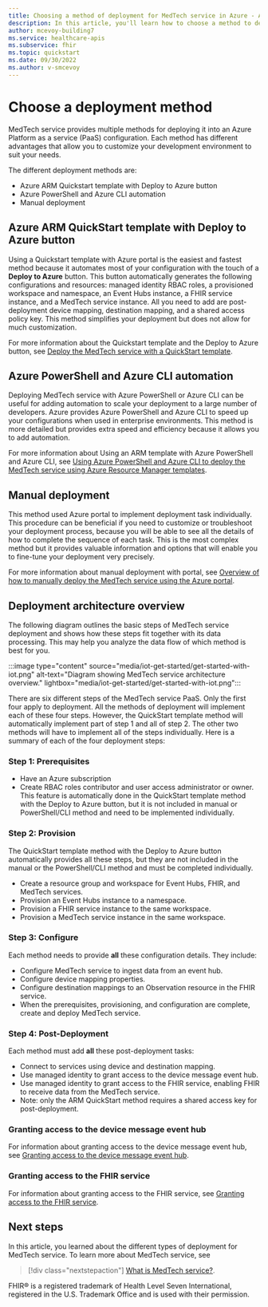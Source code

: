 ```yaml
---
title: Choosing a method of deployment for MedTech service in Azure - Azure Health Data Services
description: In this article, you'll learn how to choose a method to deploy the MedTech service in Azure.
author: mcevoy-building7
ms.service: healthcare-apis
ms.subservice: fhir
ms.topic: quickstart
ms.date: 09/30/2022
ms.author: v-smcevoy
---
```


# Choose a deployment method

MedTech service provides multiple methods for deploying it into an Azure Platform as a service (PaaS) configuration. Each method has different advantages that allow you to customize your development environment to suit your needs.

The different deployment methods are:

- Azure ARM Quickstart template with Deploy to Azure button
- Azure PowerShell and Azure CLI automation
- Manual deployment

## Azure ARM QuickStart template with Deploy to Azure button

Using a Quickstart template with Azure portal is the easiest and fastest method because it automates most of your configuration with the touch of a **Deploy to Azure** button. This button automatically generates the following configurations and resources: managed identity RBAC roles, a provisioned workspace and namespace, an Event Hubs instance, a FHIR service instance, and a MedTech service instance. All you need to add are post-deployment device mapping, destination mapping, and a shared access policy key. This method simplifies your deployment but does not allow for much customization.

For more information about the Quickstart template and the Deploy to Azure button, see [Deploy the MedTech service with a QuickStart template](deploy-02-new-button.md).

## Azure PowerShell and Azure CLI automation

Deploying MedTech service with Azure PowerShell or Azure CLI can be useful for adding automation to scale your deployment to a large number of developers. Azure provides Azure PowerShell and Azure CLI to speed up your configurations when used in enterprise environments. This method is more detailed but provides extra speed and efficiency because it allows you to add automation.

For more information about Using an ARM template with Azure PowerShell and Azure CLI, see [Using Azure PowerShell and Azure CLI to deploy the MedTech service using Azure Resource Manager templates](/deploy-08-new-ps-cli.md).

## Manual deployment

This method used Azure portal to implement deployment task individually. This procedure can be beneficial if you need to customize or troubleshoot your deployment process, because you will be able to see all the details of how to complete the sequence of each task. This is the most complex method but it provides valuable information and options that will enable you to fine-tune your deployment very precisely.

For more information about manual deployment with portal, see [Overview of how to manually deploy the MedTech service using the Azure portal](/deploy-03-new-manual.md).

## Deployment architecture overview

The following diagram outlines the basic steps of MedTech service deployment and shows how these steps fit together with its data processing. This may help you analyze the data flow of which method is best for you.

:::image type="content" source="media/iot-get-started/get-started-with-iot.png" alt-text="Diagram showing MedTech service architecture overview." lightbox="media/iot-get-started/get-started-with-iot.png":::

There are six different steps of the MedTech service PaaS. Only the first four apply to deployment. All the methods of deployment will implement each of these four steps. However, the QuickStart template method will automatically implement part of step 1 and all of step 2. The other two methods will have to implement all of the steps individually. Here is a summary of each of the four deployment steps:

### Step 1: Prerequisites

- Have an Azure subscription
- Create RBAC roles contributor and user access administrator or owner. This feature is automatically done in the QuickStart template method with the Deploy to Azure button, but it is not included in manual or PowerShell/CLI method and need to be implemented individually.

### Step 2: Provision

The QuickStart template method with the Deploy to Azure button automatically provides all these steps, but they are not included in the manual or the PowerShell/CLI method and must be completed individually.

- Create a resource group and workspace for Event Hubs, FHIR, and MedTech services.
- Provision an Event Hubs instance to a namespace.
- Provision a FHIR service instance to the same workspace.
- Provision a MedTech service instance in the same workspace.

### Step 3: Configure

Each method needs to provide **all** these configuration details. They include: 

- Configure MedTech service to ingest data from an event hub.
- Configure device mapping properties.
- Configure destination mappings to an Observation resource in the FHIR service.
- When the prerequisites, provisioning, and configuration are complete, create and deploy MedTech service.

### Step 4: Post-Deployment

Each method must add **all** these post-deployment tasks:

- Connect to services using device and destination mapping.
- Use managed identity to grant access to the device message event hub.
- Use managed identity to grant access to the FHIR service, enabling FHIR to receive data from the MedTech service.
- Note: only the ARM QuickStart method requires a shared access key for post-deployment.

### Granting access to the device message event hub

For information about granting access to the device message event hub, see [Granting access to the device message event hub](deploy-07-new-post-deploy.md#granting-access-to-the-device-message-event-hub).

### Granting access to the FHIR service

For information about granting access to the FHIR service, see [Granting access to the FHIR service](deploy-07-new-post-deploy.md#granting-access-to-the-fhir-service).

## Next steps

In this article, you learned about the different types of deployment for MedTech service. To learn more about MedTech service, see

>[!div class="nextstepaction"]
>[What is MedTech service?](/iot-connector-overview.md).

FHIR&#174; is a registered trademark of Health Level Seven International, registered in the U.S. Trademark Office and is used with their permission.
